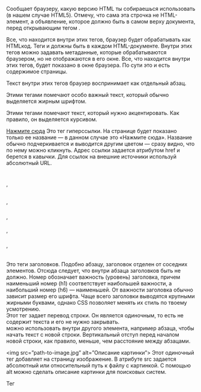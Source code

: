 <!DOCTYPE html>
Сообщает браузеру, какую версию HTML ты собираешься использовать (в нашем случае HTML5). Отмечу, что сама эта строчка не HTML-элемент, а объявление, которое должно быть в самом верху документа, перед открывающим тегом <html>.

<html></html>
Все, что находится внутри этих тегов, браузер будет обрабатывать как HTMLкод. Теги <html> и </html> должны быть в каждом HTML-документе.

<head></head>
Внутри этих тегов можно задавать метаданные, которые обрабатываются браузером, но не отображаются в его окне.

<body></body>
Все, что находится внутри этих тегов, будет показано в окне браузера. По сути это и есть содержимое страницы.

<p></p>
Текст внутри этих тегов браузер воспринимает как отдельный абзац.

<strong></strong>
Этими тегами помечают особо важный текст, который обычно выделяется жирным шрифтом.

<em></em>
Этими тегами помечают текст, который нужно акцентировать. Как правило, он выделяется курсивом.

<a href=”http://website.com”>Нажмите сюда</a>
Это тег гиперссылки. На странице будет показано только ее название — в данном случае это «Нажмите сюда». Название обычно подчеркивается и выводится другим цветом — сразу видно, что по нему можно кликнуть. Адрес ссылки задается атрибутом href и берется в кавычки. Для ссылок на внешние источники используй абсолютный URL.

<h1></h1>, <h2></h2>, <h3></h3>, <h4></h4>, <h5></h5>, <h6></h6>
Это теги заголовков. Подобно абзацу, заголовок отделен от соседних элементов. Отсюда следует, что внутри абзаца заголовков быть не должно. Номер обозначает важность (уровень) заголовка, причем наименьший номер (h1) соответствует наибольшей важности, а наибольший номер (h6) — наименьшей. От важности заголовка обычно зависит размер его шрифта. Чаще всего заголовки выводятся крупными жирными буквами, однако CSS позволяет менять их стиль по твоему усмотрению.

<br>
Этот тег задает перевод строки. Он является одиночным, то есть не содержит текста и его не нужно закрывать. <br> можно использовать внутри другого элемента, например абзаца, чтобы начать текст с новой строки. Вертикальный отступ перед началом новой строки, как правило, меньше, чем расстояние между абзацами.

<img src=”path-to-image.jpg” alt=”Описание картинки”>
Этот одиночный тег добавляет на страницу изображение. В атрибуте src задается абсолютный или относительный путь к файлу с картинкой. С помощью alt можно сделать описание картинки для поисковых систем.

<title>Моя страничка</title> 
Тег <title> задает название HTML-документа. Обычно оно показано в заголовке окна браузера. Поисковые системы часто используют <title>, чтобы определить тематику страницы. Этот тег должен находиться в секции <head>.

<meta name=”description” content=”Описание твоего сайта”>
Тег, который задает краткое описание страницы для поисковых систем вроде Google. Посетителям сайта оно, как и прочие метаданные, не показывается. Этот тег должен находиться в секции <head>.